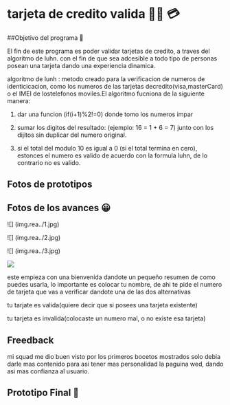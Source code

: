 # tarjeta de credito valida :technologist: 	:credit_card:

##Objetivo del programa :pencil:


 El fin de este programa es poder validar tarjetas de credito, a traves del algoritmo de luhn. con el fin de que sea adcesible a todo tipo de personas posean una tarjeta dando una experiencia dinamica.

 algoritmo de lunh : metodo creado para la verificacion de numeros de identicicacion, como los numeros de las tarjetas decredito(visa,masterCard) o el IMEI de lostelefonos moviles.El algoritmo fucniona de la siguiente manera:


 1. dar una funcion (if(i+1)%2!=0) donde tomo los numeros impar 

 2. sumar los digitos del resultado: (ejemplo: 16 = 1 + 6 = 7) junto con los dijitos sin duplicar del numero original.

 3. si el total del modulo 10 es igual a 0 (si el total termina en cero), estonces el numero es valido de acuerdo con la formula luhn, de lo contrario no es valido.

 ## Fotos de prototipos 

 ## Fotos de los avances :grinning:

![] (img.rea../1.jpg)

![] (img.rea../2.jpg)

![] (img.rea../3.jpg)

![](img.rea../4.jpg)



este empieza con una bienvenida dandote un pequeño resumen de como puedes usarla, lo importante es colocar tu nombre, de ahi te pide el numero de tarjeta que vas a verificar dandote una de las dos alternativas 

tu tarjate es valida(quiere decir que si posees una tarjeta existente)

tu tarjeta es invalida(colocaste un numero mal, o no existe esa tarjeta) 


## Freedback 

mi squad me dio buen visto por los primeros bocetos mostrados solo debia darle mas contenido para asi tener mas personalidad la paguina wed, dando asi mas confianza al usuario.

## Prototipo Final :champagne:
